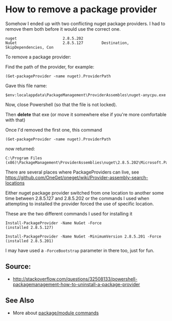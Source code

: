 ﻿# How to remove a package provider

Somehow I ended up with two conflicting nuget package providers.
I had to remove them both before it would use the correct one.

	nuget                    2.8.5.202
	NuGet                    2.8.5.127        Destination, SkipDependencies, Con

To remove a package provider:

Find the path of the provider, for example:

	(Get-packageProvider -name nuget).ProviderPath

Gave this file name:

	$env:localappdata\PackageManagement\ProviderAssembles\nuget-anycpu.exe

Now, close Powershell (so that the file is not locked).

Then **delete** that exe (or move it somewhere else if you're more comfortable with that)

Once I'd removed the first one, this command

	(Get-packageProvider -name nuget).ProviderPath

now returned:

	C:\Program Files (x86)\PackageManagement\ProviderAssemblies\nuget\2.8.5.202\Microsoft.PackageManagement.NuGetProvider.dll

There are several places where PackageProviders can live, see https://github.com/OneGet/oneget/wiki/Provider-assembly-search-locations

Either nuget package provider switched from one location to another some time between 2.8.5.127 and 2.8.5.202 or the commands I used when attempting to installed the provider forced the use of specific location.

These are the two different commands I used for installing it

    Install-PackageProvider -Name NuGet -Force
    (installed 2.8.5.127)

    Install-PackageProvider -Name NuGet -MinimumVersion 2.8.5.201 -Force
    (installed 2.8.5.201)

I may have used a `-ForceBootstrap` parameter in there too, just for fun.

## Source:

 * http://stackoverflow.com/questions/32508133/powershell-packagemanagement-how-to-uninstall-a-package-provider

## See Also

 * More about [package/module commands](../powershell/module_commands.md)
